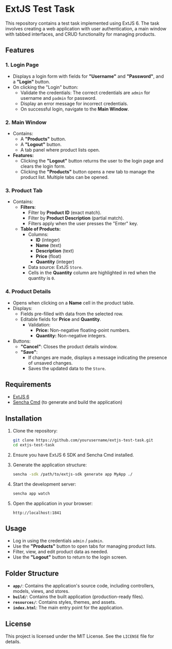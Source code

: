 # ExtJS Test Task

This repository contains a test task implemented using ExtJS 6. The task involves creating a web application with user authentication, a main window with tabbed interfaces, and CRUD functionality for managing products.

## Features

### 1. Login Page
- Displays a login form with fields for **"Username"** and **"Password"**, and a **"Login"** button.
- On clicking the "Login" button:
  - Validate the credentials: The correct credentials are `admin` for username and `padmin` for password.
  - Display an error message for incorrect credentials.
  - On successful login, navigate to the **Main Window**.

### 2. Main Window
- Contains:
  - A **"Products"** button.
  - A **"Logout"** button.
  - A tab panel where product lists open.
- **Features:**
  - Clicking the **"Logout"** button returns the user to the login page and clears the login form.
  - Clicking the **"Products"** button opens a new tab to manage the product list. Multiple tabs can be opened.

### 3. Product Tab
- Contains:
  - **Filters**:
    - Filter by **Product ID** (exact match).
    - Filter by **Product Description** (partial match).
    - Filters apply when the user presses the "Enter" key.
  - **Table of Products:**
    - Columns:
      - **ID** (integer)
      - **Name** (text)
      - **Description** (text)
      - **Price** (float)
      - **Quantity** (integer)
    - Data source: ExtJS `Store`.
    - Cells in the **Quantity** column are highlighted in red when the quantity is `0`.

### 4. Product Details
- Opens when clicking on a **Name** cell in the product table.
- Displays:
  - Fields pre-filled with data from the selected row.
  - Editable fields for **Price** and **Quantity**.
    - Validation:
      - **Price:** Non-negative floating-point numbers.
      - **Quantity:** Non-negative integers.
- Buttons:
  - **"Cancel"**: Closes the product details window.
  - **"Save"**:
    - If changes are made, displays a message indicating the presence of unsaved changes.
    - Saves the updated data to the `Store`.

## Requirements
- [ExtJS 6](https://www.sencha.com/products/extjs/)
- [Sencha Cmd](https://www.sencha.com/products/sencha-cmd/) (to generate and build the application)

## Installation

1. Clone the repository:
   ```bash
   git clone https://github.com/yourusername/extjs-test-task.git
   cd extjs-test-task
   ```

2. Ensure you have ExtJS 6 SDK and Sencha Cmd installed.

3. Generate the application structure:
   ```bash
   sencha -sdk /path/to/extjs-sdk generate app MyApp ./
   ```

4. Start the development server:
   ```bash
   sencha app watch
   ```

5. Open the application in your browser:
   ```
   http://localhost:1841
   ```

## Usage
- Log in using the credentials `admin` / `padmin`.
- Use the **"Products"** button to open tabs for managing product lists.
- Filter, view, and edit product data as needed.
- Use the **"Logout"** button to return to the login screen.

## Folder Structure
- **`app/`**: Contains the application's source code, including controllers, models, views, and stores.
- **`build/`**: Contains the built application (production-ready files).
- **`resources/`**: Contains styles, themes, and assets.
- **`index.html`**: The main entry point for the application.

## License
This project is licensed under the MIT License. See the `LICENSE` file for details.

